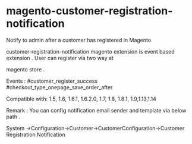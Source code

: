 magento-customer-registration-notification
==========================================

Notify  to  admin after a customer has registered in Magento



customer-registration-notification  magento  extension is  event  based extension  . User can register  via two way  at

magento  store .

Events :
#customer_register_success
#checkout_type_onepage_save_order_after

Compatible with: 1.5, 1.6, 1.6.1, 1.6.2.0, 1.7, 1.8, 1.8.1, 1.9,1.13,1.14

Remark : You  can  config notification email sender and template  via  below path .

System ->Configuration->Customer->CustomerConfiguration->Customer Registration Notification